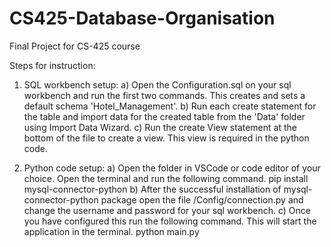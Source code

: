 # CS425-Database-Organisation
Final Project for CS-425 course

Steps for instruction:

1. SQL workbench setup:
a) Open the Configuration.sql on your sql workbench and run the first two commands. This creates and sets a default schema 'Hotel_Management'.
b) Run each create statement for the table and import data for the created table from the 'Data' folder using Import Data Wizard.
c) Run the create View statement at the bottom of the file to create a view. This view is required in the python code.

2. Python code setup:
a) Open the folder in VSCode or code editor of your choice. Open the terminal and run the following command.
   pip install mysql-connector-python
b) After the successful installation of mysql-connector-python package open the file /Config/connection.py and change the username and password for your sql workbench.
c) Once you have configured this run the following command. This will start the application in the terminal.
   python main.py